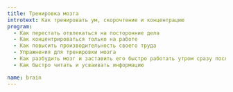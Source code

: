 ```yaml
---
title: Тренировка мозга
introtext: Как тренировать ум, скорочтение и концентрацию
program:
  - Как перестать отвлекаться на посторонние дела
  - Как концентрироваться только на работе
  - Как повысить производительность своего труда
  - Упражнения для тренировки мозга
  - Как разбудить мозг и заставить его быстро работать утром сразу после пробуждения
  - Как быстро читать и усваивать информацию

name: brain
---
```


